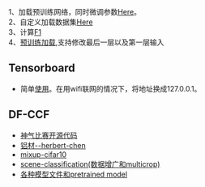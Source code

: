 1、加载预训练网络，同时微调参数[Here](https://zhuanlan.zhihu.com/p/25983105)。<br>
2、自定义加载数据集[Here](https://zhuanlan.zhihu.com/p/37131822) <br>
3、计算[F1](https://blog.csdn.net/qq_16234613/article/details/80039080) <br>
4、[预训练加载](https://zhuanlan.zhihu.com/p/25980324),支持修改最后一层以及第一层输入 <br>

## Tensorboard
* 简单[使用](https://blog.csdn.net/u010469993/article/details/80950510)。在用wifi联网的情况下，将地址换成127.0.0.1。

## DF-CCF
* [神气比赛开源代码](https://github.com/PanJianning/2018-shenqi-image-classification) <br>
* [铝材--herbert-chen](https://github.com/herbert-chen/tianchi_lvcai) <br>
* [mixup-cifar10](https://github.com/facebookresearch/mixup-cifar10) <br>
* [scene-classification(数据增广和multicrop)](https://github.com/buptchan/scene-classification) <br>
* [各种模型文件和pretrained model](https://github.com/Cadene/pretrained-models.pytorch)
